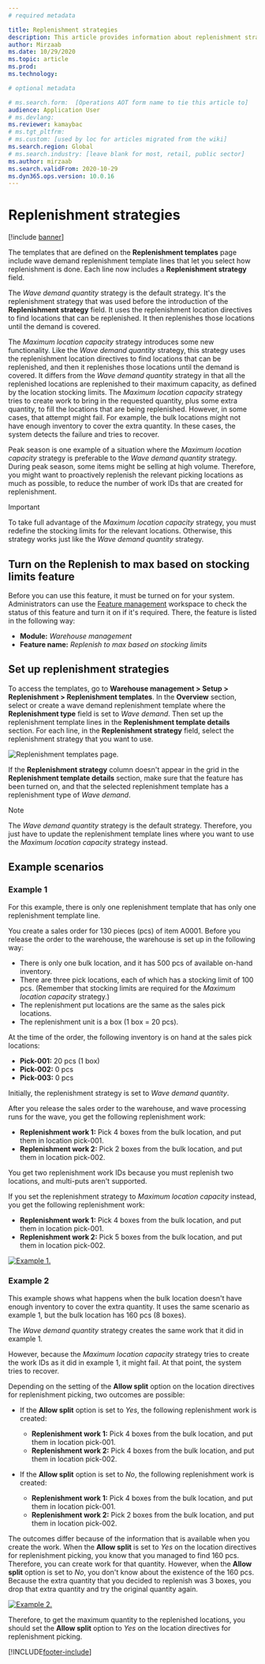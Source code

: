 ```yaml
---
# required metadata

title: Replenishment strategies
description: This article provides information about replenishment strategies and explains how you can use the Replenishment strategy field on wave demand replenishment template lines to select how replenishment is done.
author: Mirzaab
ms.date: 10/29/2020
ms.topic: article
ms.prod: 
ms.technology: 

# optional metadata

# ms.search.form:  [Operations AOT form name to tie this article to]
audience: Application User
# ms.devlang: 
ms.reviewer: kamaybac
# ms.tgt_pltfrm: 
# ms.custom: [used by loc for articles migrated from the wiki]
ms.search.region: Global
# ms.search.industry: [leave blank for most, retail, public sector]
ms.author: mirzaab
ms.search.validFrom: 2020-10-29
ms.dyn365.ops.version: 10.0.16
---
```


# Replenishment strategies

[!include [banner](../includes/banner.md)]

The templates that are defined on the **Replenishment templates** page include wave demand replenishment template lines that let you select how replenishment is done. Each line now includes a **Replenishment strategy** field.

The *Wave demand quantity* strategy is the default strategy. It's the replenishment strategy that was used before the introduction of the **Replenishment strategy** field. It uses the replenishment location directives to find locations that can be replenished. It then replenishes those locations until the demand is covered.

The *Maximum location capacity* strategy introduces some new functionality. Like the *Wave demand quantity* strategy, this strategy uses the replenishment location directives to find locations that can be replenished, and then it replenishes those locations until the demand is covered. It differs from the *Wave demand quantity* strategy in that all the replenished locations are replenished to their maximum capacity, as defined by the location stocking limits. The *Maximum location capacity* strategy tries to create work to bring in the requested quantity, plus some extra quantity, to fill the locations that are being replenished. However, in some cases, that attempt might fail. For example, the bulk locations might not have enough inventory to cover the extra quantity. In these cases, the system detects the failure and tries to recover.

Peak season is one example of a situation where the *Maximum location capacity* strategy is preferable to the *Wave demand quantity* strategy. During peak season, some items might be selling at high volume. Therefore, you might want to proactively replenish the relevant picking locations as much as possible, to reduce the number of work IDs that are created for replenishment.

> [!IMPORTANT]
> To take full advantage of the *Maximum location capacity* strategy, you must redefine the stocking limits for the relevant locations. Otherwise, this strategy works just like the *Wave demand quantity* strategy.

## Turn on the Replenish to max based on stocking limits feature

Before you can use this feature, it must be turned on for your system. Administrators can use the [Feature management](../../fin-ops-core/fin-ops/get-started/feature-management/feature-management-overview.md) workspace to check the status of this feature and turn it on if it's required. There, the feature is listed in the following way:

- **Module:** *Warehouse management*
- **Feature name:** *Replenish to max based on stocking limits*

## Set up replenishment strategies

To access the templates, go to **Warehouse management \> Setup \> Replenishment \> Replenishment templates**. In the **Overview** section, select or create a wave demand replenishment template where the **Replenishment type** field is set to *Wave demand*. Then set up the replenishment template lines in the **Replenishment template details** section. For each line, in the **Replenishment strategy** field, select the replenishment strategy that you want to use.

![Replenishment templates page.](media/ReplenTempWaveDmdMaxLocCap.png "Replenishment templates page")

If the **Replenishment strategy** column doesn't appear in the grid in the **Replenishment template details** section, make sure that the feature has been turned on, and that the selected replenishment template has a replenishment type of *Wave demand*.

> [!NOTE]
> The *Wave demand quantity* strategy is the default strategy. Therefore, you just have to update the replenishment template lines where you want to use the *Maximum location capacity* strategy instead.

## Example scenarios

### Example 1

For this example, there is only one replenishment template that has only one replenishment template line.

You create a sales order for 130 pieces (pcs) of item A0001. Before you release the order to the warehouse, the warehouse is set up in the following way:

- There is only one bulk location, and it has 500 pcs of available on-hand inventory.
- There are three pick locations, each of which has a stocking limit of 100 pcs. (Remember that stocking limits are required for the *Maximum location capacity* strategy.)
- The replenishment put locations are the same as the sales pick locations.
- The replenishment unit is a box (1 box = 20 pcs).

At the time of the order, the following inventory is on hand at the sales pick locations:

- **Pick-001:** 20 pcs (1 box)
- **Pick-002:** 0 pcs
- **Pick-003:** 0 pcs

Initially, the replenishment strategy is set to *Wave demand quantity*.

After you release the sales order to the warehouse, and wave processing runs for the wave, you get the following replenishment work:

- **Replenishment work 1:** Pick 4 boxes from the bulk location, and put them in location pick-001.
- **Replenishment work 2:** Pick 2 boxes from the bulk location, and put them in location pick-002.

You get two replenishment work IDs because you must replenish two locations, and multi-puts aren't supported.

If you set the replenishment strategy to *Maximum location capacity* instead, you get the following replenishment work:

- **Replenishment work 1:** Pick 4 boxes from the bulk location, and put them in location pick-001.
- **Replenishment work 2:** Pick 5 boxes from the bulk location, and put them in location pick-002.

[![Example 1.](media/ReplenTemp_example_1.png "Example 1")](media/ReplenTemp_example_1_large.png)

### Example 2

This example shows what happens when the bulk location doesn't have enough inventory to cover the extra quantity. It uses the same scenario as example 1, but the bulk location has 160 pcs (8 boxes).

The *Wave demand quantity* strategy creates the same work that it did in example 1.

However, because the *Maximum location capacity* strategy tries to create the work IDs as it did in example 1, it might fail. At that point, the system tries to recover.

Depending on the setting of the **Allow split** option on the location directives for replenishment picking, two outcomes are possible:

- If the **Allow split** option is set to *Yes*, the following replenishment work is created:

    - **Replenishment work 1:** Pick 4 boxes from the bulk location, and put them in location pick-001.
    - **Replenishment work 2:** Pick 4 boxes from the bulk location, and put them in location pick-002.

- If the **Allow split** option is set to *No*, the following replenishment work is created:

    - **Replenishment work 1:** Pick 4 boxes from the bulk location, and put them in location pick-001.
    - **Replenishment work 2:** Pick 2 boxes from the bulk location, and put them in location pick-002.

The outcomes differ because of the information that is available when you create the work. When the **Allow split** is set to *Yes* on the location directives for replenishment picking, you know that you managed to find 160 pcs. Therefore, you can create work for that quantity. However, when the **Allow split** option is set to *No*, you don't know about the existence of the 160 pcs. Because the extra quantity that you decided to replenish was 3 boxes, you drop that extra quantity and try the original quantity again.

[![Example 2.](media/ReplenTemp_example_2.png "Example 2")](media/ReplenTemp_example_2_large.png)

Therefore, to get the maximum quantity to the replenished locations, you should set the **Allow split** option to *Yes* on the location directives for replenishment picking.


[!INCLUDE[footer-include](../../includes/footer-banner.md)]